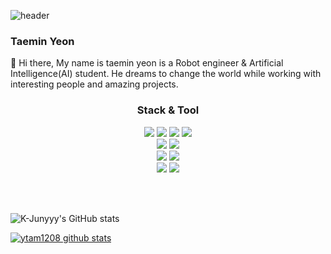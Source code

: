 ![header](https://capsule-render.vercel.app/api?type=waving&color=auto&height=250&section=header&text=Yeon%20&fontSize=90&animation=fadeIn&fontAlignY=30&desc=Thank%20you%20for%20visiting%20my%20Github!&descAlignY=53&descAlign=52)

### Taemin Yeon
:wave: Hi there, My name is taemin yeon is a Robot engineer & Artificial Intelligence(AI) student. He dreams to change the world while working with interesting people and amazing projects. 

<h3 align="center"> Stack & Tool</h3>

<p align="center">
<img src="https://img.shields.io/badge/Docker-blue?style=flat-square&logo=Docker&logoColor=white"/>
<img src="https://img.shields.io/badge/Linux-yellow?style=flat-square&logo=Linux&logoColor=white"/>
<img src="https://img.shields.io/badge/Ubuntu-red?style=flat-square&logo=Ubuntu&logoColor=white"/>
<img src="https://img.shields.io/badge/MacOS-black?style=flat-square&logo=macos&logoColor=white"/>
<br>
<img src="https://img.shields.io/badge/ROS-black?style=flat-square&logo=ROS&logoColor=white"/>
<img src="https://img.shields.io/badge/Jupyter-orange?style=flat-square&logo=Jupyter&logoColor=white"/>
<br>
<img src="https://img.shields.io/badge/C-green?style=flat-square&logo=C&logoColor=white"/>
<img src="https://img.shields.io/badge/C++-green?style=flat-square&logo=C++&logoColor=white"/>
<br> 
<img src="https://img.shields.io/badge/Vscode-purple?style=flat-square&logo=visualstudio&logoColor=white"/>
<img src="https://img.shields.io/badge/VIM-green?style=flat-square&logo=Vim&logoColor=white"/>
</p>

</p>

<br>
<br>

![K-Junyyy's GitHub stats](https://github-readme-stats.vercel.app/api?username=ytam1208&show_icons=true&theme=radical)

[![ytam1208 github stats](https://github-readme-stats.vercel.app/api/top-langs/?username=ytam1208&show_icons=true&hide_border=true&title_color=004386&icon_color=004386&layout=compact)](https://github.com/ytam1208)



<br>
